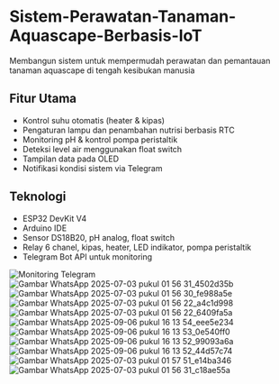 # Sistem-Perawatan-Tanaman-Aquascape-Berbasis-IoT
Membangun sistem untuk mempermudah perawatan dan pemantauan tanaman aquascape di tengah kesibukan manusia


## Fitur Utama ##
- Kontrol suhu otomatis (heater & kipas)
- Pengaturan lampu dan penambahan nutrisi berbasis RTC
- Monitoring pH & kontrol pompa peristaltik
- Deteksi level air menggunakan float switch
- Tampilan data pada OLED
- Notifikasi kondisi sistem via Telegram

## Teknologi ##
- ESP32 DevKit V4  
- Arduino IDE   
- Sensor DS18B20, pH analog, float switch  
- Relay 6 chanel, kipas, heater, LED indikator, pompa peristaltik  
- Telegram Bot API untuk monitoring

![Monitoring Telegram](https://github.com/user-attachments/assets/efcbf221-4e60-4547-beb7-40805867e3fd)
![Gambar WhatsApp 2025-07-03 pukul 01 56 31_4502d35b](https://github.com/user-attachments/assets/dee9e6eb-c230-48ca-971e-807bbf631b99)
![Gambar WhatsApp 2025-07-03 pukul 01 56 30_fe988a5e](https://github.com/user-attachments/assets/8a633acd-3b81-4493-b4bb-880584f34248)
![Gambar WhatsApp 2025-07-03 pukul 01 56 22_a4c1d998](https://github.com/user-attachments/assets/670e719c-78ce-43fb-ba4c-04f59bbe450d)
![Gambar WhatsApp 2025-07-03 pukul 01 56 22_6409fa5a](https://github.com/user-attachments/assets/1e6ef119-2b5a-4a62-8d92-5ebe2dd35557)
![Gambar WhatsApp 2025-09-06 pukul 16 13 54_eee5e234](https://github.com/user-attachments/assets/b3d34321-761b-4358-ab4c-d6ca2535323d)
![Gambar WhatsApp 2025-09-06 pukul 16 13 53_0e540ff0](https://github.com/user-attachments/assets/566749b4-e19d-4a47-bf3b-81c7fa480e58)
![Gambar WhatsApp 2025-09-06 pukul 16 13 52_99093a6a](https://github.com/user-attachments/assets/14ced976-eb3e-459b-8754-72fbcef73047)
![Gambar WhatsApp 2025-09-06 pukul 16 13 52_44d57c74](https://github.com/user-attachments/assets/ddbf6b7c-7808-4a7b-bfb1-8e7fd664cc25)
![Gambar WhatsApp 2025-07-03 pukul 01 57 51_e14ba346](https://github.com/user-attachments/assets/094f0efd-d3d5-4068-9ed0-8ee610c0c9bd)
![Gambar WhatsApp 2025-07-03 pukul 01 56 31_c18ae55a](https://github.com/user-attachments/assets/af49b613-12e8-434c-a587-4ba1f87cf856)
